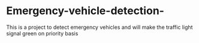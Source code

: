 # Emergency-vehicle-detection-
This is a project to detect emergency vehicles and will make the traffic light signal green on priority basis
